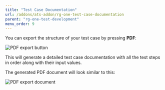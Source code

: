 ```yaml
---
title: "Test Case Documentation"
url: /addons/ats-addon/rg-one-test-case-documentation
parent: "rg-one-test-development"
menu_order: 9
---
```


You can export the structure of your test case by pressing **PDF**:

![PDF export button](attachments/rg-one-test-case-documentation/exportbutton.png)

This will generate a detailed test case documentation with all the test steps in order along with their input values.

The generated PDF document will look similar to this:

![PDF export document](attachments/rg-one-test-case-documentation/exportdocument.png)
